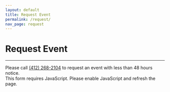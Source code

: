 ```yaml
---
layout: default
title: Request Event
permalink: /request/
nav_page: request
---
```


# Request Event

<hr class="bg-primary"/>

<noscript><style type="text/css">
.requestFormRow {
  display: none;
}
</style></noscript>
<form id="requestForm" class="col-12 col-md-10 col-lg-8 mx-auto mb-2 px-2">
  <div class="row">
    <div class="alert alert-danger" role="alert">
      Please call <a href="tel:+14122682104" class="user-select-all">(412) 268-2104</a> to request an event with less than 48 hours notice.
    </div>
  </div>
  <noscript><div class="row">
    <div class="alert alert-warning" role="alert">
      This form requires JavaScript. Please enable JavaScript and refresh the page.
    </div>
  </div></noscript>
  <div class="row requestFormRow">
    <div class="mb-3 gx-0">
      <div class="form-floating">
        <input type="text" name="event[title]"  class="form-control requestFormInput" id="request_eventName" required placeholder="Event Name" disabled>
        <label for="request_eventName">Event Name</label>
      </div>
    </div>
  </div>
  <div class="row mb-1 requestFormRow">
    <div class="mb-3 gx-0">
      <div class="form-floating">
        <input type="text" name="event[organization_id]" class="form-control requestFormInput" id="request_organization" required placeholder="Organization" aria-describedby="request_organization_help" disabled>
        <label for="request_organization">Organization</label>
      </div>
      <div id="request_organization_help" class="form-text col-12 mb-3">
        <p>The hosting or sponsoring organization (i.e. who will be paying for our services)</p>
      </div>
    </div>
  </div>
  <div class="row requestFormRow">
    <div class="mb-3 gx-0">
      <div class="form-floating">
        <input type="text" name="event[contact_name]" class="form-control requestFormInput" id="request_contactName" required placeholder="Sam Abtek" required aria-describedby="request_contact_help" disabled>
        <label for="request_contactName">Contact Name</label>
      </div>
    </div>
  </div>
  <div class="row mb-1 requestFormRow">
    <div class="mb-3 mb-md-0 col-md-6 gx-0 pe-2">
      <div class="form-floating">
        <input type="email" name="event[contactemail]" class="form-control requestFormInput" id="request_contactEmail" required placeholder="name@andrew.cmu.edu" aria-describedby="request_contact_help" disabled>
        <label for="request_contactEmail">Contact Email</label>
      </div>
    </div>
    <div class="mb-0 col-md-6 gx-0 ps-2">
      <div class="form-floating">
        <input type="tel" pattern="[0-9]{3}-[0-9]{3}-[0-9]{4}" name="event[contact_phone]" class="form-control requestFormInput" id="request_contactPhone" required placeholder="412-268-2104" aria-describedby="request_contact_help" disabled>
        <label for="request_contactPhone">Contact Phone (123-456-7890)</label>
      </div>
    </div>
    <div id="request_contact_help" class="form-text col-12 mb-3">
      <p>You will receive a confirmation email shortly after submitting this form</p>
    </div>
  </div>
  <div class="row requestFormRow">
    <div class="mb-3 col-md-6 gx-0 pe-2">
      <div class="form-floating">
        <input type="date" name=""  class="form-control requestFormInput" id="request_startDate" required aria-describedby="request_time_help" disabled min="1973-01-01" value="1973-01-01">
        <label for="request_startDate">Start Date</label>
      </div>
    </div>
    <div class="mb-3 col-md-6 gx-0 ps-2">
      <div class="form-floating">
        <input type="time" name=""  class="form-control requestFormInput" id="request_startTime" required aria-describedby="request_time_help" disabled>
        <label for="request_startTime">Start Time</label>
      </div>
    </div>
  </div>
  <div class="row mb-1 requestFormRow">
    <div class="mb-3 mb-md-0 col-md-6 gx-0 pe-2">
      <div class="form-floating">
        <input type="date" name=""  class="form-control requestFormInput" id="request_endDate" required aria-describedby="request_time_help" disabled min="1973-01-01" value="1973-01-01">
        <label for="request_endDate">End Date</label>
      </div>
    </div>
    <div class="mb-0 col-md-6 gx-0 ps-2">
      <div class="form-floating">
        <input type="time" name=""  class="form-control requestFormInput" id="request_endTime" required aria-describedby="request_time_help" disabled>
        <label for="request_endTime">End Time</label>
      </div>
    </div>
    <div id="request_time_help" class="form-text col-12 mb-3">
      <p>If your dates and times are not yet finalized, please note them in the details section below.</p>
      <p><strong>Please try to allow for least one week advance notice of the event.</strong> Larger events require more lead time (usually 2 weeks or more). We recommend that you contact us as soon as possible to make sure we can fit you in our schedule, as we frequently work multiple events simultaneously and have limited staff and equipment. <strong>Events requested less than a week in advance may incur a small late fee. Events requested less than 48 hours in advance will incur a larger late fee.</strong></p>
      <p>Changes (venue, times, equipment needs, etc.) or cancellations to the event less than 48 hours before the show may not be possible or may incur an additional late notice fee.</p>
    </div>
  </div>
  <div class="row mb-3 requestFormRow">
    <div class="mb-3 gx-0">
      <div class="form-floating">
        <input type="text" name=""  class="form-control requestFormInput" id="request_location" required placeholder="Rangos" aria-describedby="request_location_help" disabled>
        <label for="request_location">Location/Venue</label>
        <div id="request_location_help" class="form-text">
          <p>Please state the precise venue (i.e. "UC Rangos 1 through 3" instead of just "Rangos")</p>
          <p><strong>Please contact us before reserving a venue and confirming show time, so that we can estimate the time required for our setup and teardown.</strong> Smaller shows may only require an hour for setup, but larger shows may require 8 hours or more. We need full access to the venue from the setup time through the end of our teardown, which can be for up to a few hours following the end of the show (depending on the complexity).</p></div>
      </div>
    </div>
  </div>
  <div class="row requestFormRow">
    <div class="mb-3 gx-0">
      <div class="form-floating">
        <textarea name=""  class="form-control requestFormInput" placeholder="Details" id="request_details" style="height: 200px" aria-describedby="request_details_help" disabled></textarea>
        <label for="request_details">Details</label>
        <div id="request_details_help" class="form-text">Please be sure to include:
          <ul>
            <li><strong>Event type:</strong> Describe the details of the event/show/activity so we can provide the right equipment and staff</li>
            <li><strong>Estimated timings:</strong> for the event and setup time, or if your event spans multiple days</li>
            <li><strong>Technical riders and contracts:</strong> If performers have provided you with technical "riders" or requirements in their contract, it is best for us to have a copy of these to ensure they are met. Additionally, contact information for the performer is often useful if we need to request a clarification on technical requirements.</li>
            <li><strong>Any other relevant information or special requests</strong></li>
          </ul>
        </div>
      </div>
    </div>
  </div>
  <div class="row requestFormRow">
    <div class="gx-0">
      <button type="submit" class="btn btn-primary requestFormInput" disabled>Submit Request</button>
    </div>
  </div>
</form>

<script type="text/javascript">
  var request_form_disabled = true
  var formInputs = document.getElementsByClassName('requestFormInput')
  var form = document.getElementById('requestForm')
  form.addEventListener('submit', request_form_submit)

  function request_form_submit(event) {
    event.preventDefault()
    if (request_form_disabled === false) {
      var request = new XMLHttpRequest()
      request.open('POST', '{{ '/submitrequest' | relative_url }}', true)
      request.setRequestHeader('Content-Type', 'application/x-www-form-urlencoded; charset=UTF-8')
      request.onreadystatechange = function request_form_status() {
        if (request.readyState === 4 && request.status === 200) {
          var jsonData = JSON.parse(request.response);
          console.log(jsonData);
        }
      }
      formDataPairs = []
      for (var i = 0; i < formInputs.length; i++) {
        formDataPairs.push(encodeURIComponent(formInputs[i].name) + '=' + encodeURIComponent(formInputs[i].value))
      }
      var urlEncodedData = formDataPairs.join('&').replace(/%20/g, '+')
      request.send(urlEncodedData);
    }
  }

  function form_ready() {
    request_form_disabled = false
    for (var i = 0; i < formInputs.length; i++) formInputs[i].disabled = false
    form.disabled = false
  }

  if (document.readyState != 'loading') form_ready()
  else document.addEventListener('DOMContentLoaded', form_ready)
</script>

